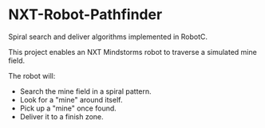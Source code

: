 # NXT-Robot-Pathfinder
Spiral search and deliver algorithms implemented in RobotC.

This project enables an NXT Mindstorms robot to traverse a simulated mine field.

The robot will:
* Search the mine field in a spiral pattern.
* Look for a "mine" around itself.
* Pick up a "mine" once found.
* Deliver it to a finish zone.
